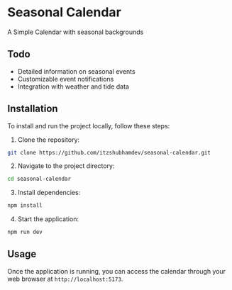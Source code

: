 # Seasonal Calendar

A Simple Calendar with seasonal backgrounds

## Todo

-   Detailed information on seasonal events
-   Customizable event notifications
-   Integration with weather and tide data

## Installation

To install and run the project locally, follow these steps:

1. Clone the repository:

```bash
git clone https://github.com/itzshubhamdev/seasonal-calendar.git
```

2. Navigate to the project directory:

```bash
cd seasonal-calendar
```

3. Install dependencies:

```bash
npm install
```

4. Start the application:

```bash
npm run dev
```

## Usage

Once the application is running, you can access the calendar through your web browser at `http://localhost:5173`.
